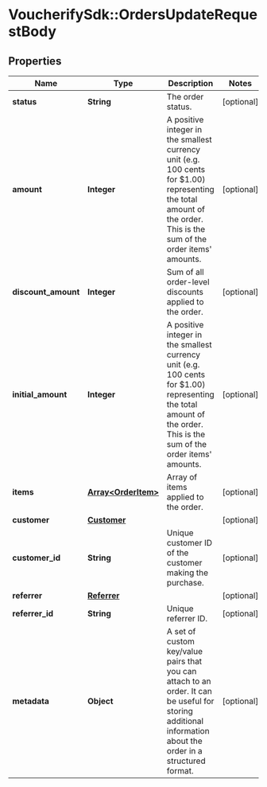 # VoucherifySdk::OrdersUpdateRequestBody

## Properties

| Name | Type | Description | Notes |
| ---- | ---- | ----------- | ----- |
| **status** | **String** | The order status. | [optional] |
| **amount** | **Integer** | A positive integer in the smallest currency unit (e.g. 100 cents for $1.00) representing the total amount of the order. This is the sum of the order items&#39; amounts.   | [optional] |
| **discount_amount** | **Integer** | Sum of all order-level discounts applied to the order. | [optional] |
| **initial_amount** | **Integer** | A positive integer in the smallest currency unit (e.g. 100 cents for $1.00) representing the total amount of the order. This is the sum of the order items&#39; amounts. | [optional] |
| **items** | [**Array&lt;OrderItem&gt;**](OrderItem.md) | Array of items applied to the order. | [optional] |
| **customer** | [**Customer**](Customer.md) |  | [optional] |
| **customer_id** | **String** | Unique customer ID of the customer making the purchase. | [optional] |
| **referrer** | [**Referrer**](Referrer.md) |  | [optional] |
| **referrer_id** | **String** | Unique referrer ID. | [optional] |
| **metadata** | **Object** | A set of custom key/value pairs that you can attach to an order. It can be useful for storing additional information about the order in a structured format. | [optional] |

